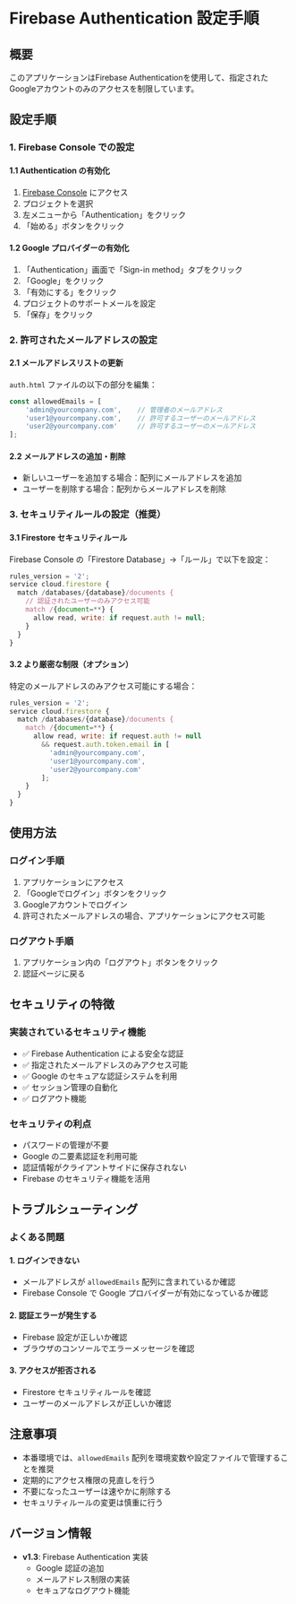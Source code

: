 # Firebase Authentication 設定手順

## 概要
このアプリケーションはFirebase Authenticationを使用して、指定されたGoogleアカウントのみのアクセスを制限しています。

## 設定手順

### 1. Firebase Console での設定

#### 1.1 Authentication の有効化
1. [Firebase Console](https://console.firebase.google.com/) にアクセス
2. プロジェクトを選択
3. 左メニューから「Authentication」をクリック
4. 「始める」ボタンをクリック

#### 1.2 Google プロバイダーの有効化
1. 「Authentication」画面で「Sign-in method」タブをクリック
2. 「Google」をクリック
3. 「有効にする」をクリック
4. プロジェクトのサポートメールを設定
5. 「保存」をクリック

### 2. 許可されたメールアドレスの設定

#### 2.1 メールアドレスリストの更新
`auth.html` ファイルの以下の部分を編集：

```javascript
const allowedEmails = [
    'admin@yourcompany.com',    // 管理者のメールアドレス
    'user1@yourcompany.com',    // 許可するユーザーのメールアドレス
    'user2@yourcompany.com'     // 許可するユーザーのメールアドレス
];
```

#### 2.2 メールアドレスの追加・削除
- 新しいユーザーを追加する場合：配列にメールアドレスを追加
- ユーザーを削除する場合：配列からメールアドレスを削除

### 3. セキュリティルールの設定（推奨）

#### 3.1 Firestore セキュリティルール
Firebase Console の「Firestore Database」→「ルール」で以下を設定：

```javascript
rules_version = '2';
service cloud.firestore {
  match /databases/{database}/documents {
    // 認証されたユーザーのみアクセス可能
    match /{document=**} {
      allow read, write: if request.auth != null;
    }
  }
}
```

#### 3.2 より厳密な制限（オプション）
特定のメールアドレスのみアクセス可能にする場合：

```javascript
rules_version = '2';
service cloud.firestore {
  match /databases/{database}/documents {
    match /{document=**} {
      allow read, write: if request.auth != null 
        && request.auth.token.email in [
          'admin@yourcompany.com',
          'user1@yourcompany.com',
          'user2@yourcompany.com'
        ];
    }
  }
}
```

## 使用方法

### ログイン手順
1. アプリケーションにアクセス
2. 「Googleでログイン」ボタンをクリック
3. Googleアカウントでログイン
4. 許可されたメールアドレスの場合、アプリケーションにアクセス可能

### ログアウト手順
1. アプリケーション内の「ログアウト」ボタンをクリック
2. 認証ページに戻る

## セキュリティの特徴

### 実装されているセキュリティ機能
- ✅ Firebase Authentication による安全な認証
- ✅ 指定されたメールアドレスのみアクセス可能
- ✅ Google のセキュアな認証システムを利用
- ✅ セッション管理の自動化
- ✅ ログアウト機能

### セキュリティの利点
- パスワードの管理が不要
- Google の二要素認証を利用可能
- 認証情報がクライアントサイドに保存されない
- Firebase のセキュリティ機能を活用

## トラブルシューティング

### よくある問題

#### 1. ログインできない
- メールアドレスが `allowedEmails` 配列に含まれているか確認
- Firebase Console で Google プロバイダーが有効になっているか確認

#### 2. 認証エラーが発生する
- Firebase 設定が正しいか確認
- ブラウザのコンソールでエラーメッセージを確認

#### 3. アクセスが拒否される
- Firestore セキュリティルールを確認
- ユーザーのメールアドレスが正しいか確認

## 注意事項

- 本番環境では、`allowedEmails` 配列を環境変数や設定ファイルで管理することを推奨
- 定期的にアクセス権限の見直しを行う
- 不要になったユーザーは速やかに削除する
- セキュリティルールの変更は慎重に行う

## バージョン情報

- **v1.3**: Firebase Authentication 実装
  - Google 認証の追加
  - メールアドレス制限の実装
  - セキュアなログアウト機能
